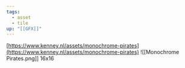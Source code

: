 ```yaml
---
tags:
  - asset
  - tile
up: "[[GFX]]"
---
```

[https://www.kenney.nl/assets/monochrome-pirates](https://www.kenney.nl/assets/monochrome-pirates)
![[Monochrome Pirates.png]]
16x16